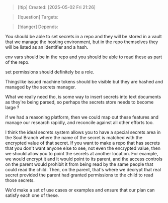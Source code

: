 
>[!tip] Created: [2025-05-02 Fri 21:26]

>[!question] Targets: 

>[!danger] Depends: 

You should be able to set secrets in a repo and they will be stored in a vault that we manage the hosting environment, but in the repo themselves they will be listed as an identifier and a hash. 

env vars should be in the repo and you should be able to read these as part of the repo.

set permissions should definitely be a role.

Thingslike issued machine tokens should be visible but they are hashed and managed by the secrets manager.

What we really need tho, is some way to insert secrets into text documents as they're being parsed, so perhaps the secrets store needs to become large ?

if we had a reasoning platform, then we could map out these features and manage our research rapidly, and reconcile against all other efforts too.

I think the ideal secrets system allows you to have a special secrets area in the Soul Branch where the name of the secret is matched with the encrypted value of that secret. If you want to make a repo that has secrets that you don't want anyone else to see, not even the encrypted value, then we should allow you to point the secrets at another location. For example, we would encrypt it and it would point to its parent, and the access controls on the parent would prohibit it from being read by the same people that could read the child. Then, on the parent, that's where we decrypt that real secret provided the parent had granted permissions to the child to read those secrets. 

We'd make a set of use cases or examples and ensure that our plan can satisfy each one of these. 